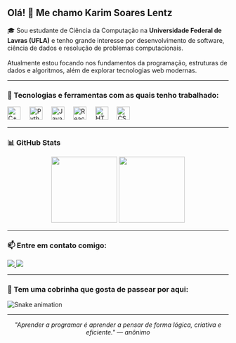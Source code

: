 <h2 align="left">Olá! 👋 Me chamo Karim Soares Lentz</h2>

<p align="left">
🎓 Sou estudante de Ciência da Computação na <strong>Universidade Federal de Lavras (UFLA)</strong> e tenho grande interesse por desenvolvimento de software, ciência de dados e resolução de problemas computacionais.<br><br>
Atualmente estou focando nos fundamentos da programação, estruturas de dados e algoritmos, além de explorar tecnologias web modernas.
</p>

---

### 🚀 Tecnologias e ferramentas com as quais tenho trabalhado:

<div align="left">
  <img src="https://cdn.jsdelivr.net/gh/devicons/devicon/icons/cplusplus/cplusplus-original.svg" height="30" alt="C++" />
  <img width="12" />
  <img src="https://cdn.jsdelivr.net/gh/devicons/devicon/icons/python/python-original.svg" height="30" alt="Python" />
  <img width="12" />
  <img src="https://cdn.jsdelivr.net/gh/devicons/devicon/icons/javascript/javascript-original.svg" height="30" alt="JavaScript" />
  <img width="12" />
  <img src="https://cdn.jsdelivr.net/gh/devicons/devicon/icons/react/react-original.svg" height="30" alt="React" />
  <img width="12" />
  <img src="https://cdn.jsdelivr.net/gh/devicons/devicon/icons/html5/html5-original.svg" height="30" alt="HTML5" />
  <img width="12" />
  <img src="https://cdn.jsdelivr.net/gh/devicons/devicon/icons/css3/css3-original.svg" height="30" alt="CSS3" />
</div>

---

### 📊 GitHub Stats

<div align="center">
  <img src="https://github-readme-stats.vercel.app/api?username=karimlentz&show_icons=true&count_private=true&theme=dracula" height="150" />
  <img src="https://github-readme-stats.vercel.app/api/top-langs?username=karimlentz&layout=compact&theme=dracula" height="150" />
</div>

---

### 📫 Entre em contato comigo:

<div align="left">
  <a href="mailto:seuemail@gmail.com" target="_blank">
    <img src="https://img.shields.io/badge/Gmail-D14836?style=for-the-badge&logo=gmail&logoColor=white" />
  </a>
  <a href="https://www.linkedin.com/in/seunome" target="_blank">
    <img src="https://img.shields.io/badge/LinkedIn-0077B5?style=for-the-badge&logo=linkedin&logoColor=white" />
  </a>
</div>

---

### 🐍 Tem uma cobrinha que gosta de passear por aqui:

<img src="https://raw.githubusercontent.com/karimlentz/karimlentz/output/snake.svg" alt="Snake animation" />

---

<p align="center">
  <em>"Aprender a programar é aprender a pensar de forma lógica, criativa e eficiente." — anônimo</em>
</p>
